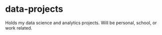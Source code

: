 # data-projects
Holds my data science and analytics projects. Will be personal, school, or work related.
